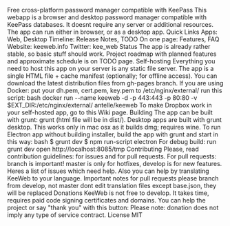 Free cross-platform password manager compatible with KeePass This webapp is a browser and desktop password manager compatible with KeePass databases. It doesnt require any server or additional resources. The app can run either in browser, or as a desktop app. Quick Links Apps: Web, Desktop Timeline: Release Notes, TODO On one page: Features, FAQ Website: keeweb.info Twitter: kee_web Status The app is already rather stable, so basic stuff should work. Project roadmap with planned features and approximate schedule is on TODO page. Self-hosting Everything you need to host this app on your server is any static file server. The app is a single HTML file + cache manifest (optionally; for offline access). You can download the latest distribution files from gh-pages branch. If you are using Docker: put your dh.pem, cert.pem, key.pem to /etc/nginx/external/ run this script: bash docker run --name keeweb -d -p 443:443 -p 80:80 -v $EXT_DIR:/etc/nginx/external/ antelle/keeweb To make Dropbox work in your self-hosted app, go to this Wiki page. Building The app can be built with grunt: grunt (html file will be in dist/). Desktop apps are built with grunt desktop. This works only in mac osx as it builds dmg; requires wine. To run Electron app without building installer, build the app with grunt and start in this way: bash $ grunt dev $ npm run-script electron For debug build: run grunt dev open http://localhost:8085/tmp Contributing Please, read contribution guidelines: for issues and for pull requests. For pull requests: branch is important! master is only for hotfixes, develop is for new features. Heres a list of issues which need help. Also you can help by translating KeeWeb to your language. Important notes for pull requests please branch from develop, not master dont edit translation files except base.json, they will be replaced Donations KeeWeb is not free to develop. It takes time, requires paid code signing certificates and domains. You can help the project or say "thank you" with this button: Please note: donation does not imply any type of service contract. License MIT
